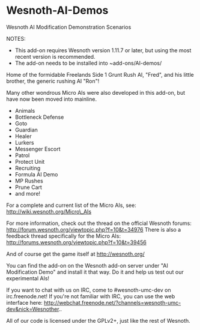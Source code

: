 Wesnoth-AI-Demos
================

Wesnoth AI Modification Demonstration Scenarios

NOTES:
* This add-on requires Wesnoth version 1.11.7 or later, but using the most recent version is recommended.
* The add-on needs to be installed into ~add-ons/AI-demos/

Home of the formidable Freelands Side 1 Grunt Rush AI, "Fred", and his little brother, the generic rushing AI "Ron"!

Many other wondrous Micro AIs were also developed in this add-on, but have now been moved into mainline.
* Animals
* Bottleneck Defense
* Goto
* Guardian
* Healer
* Lurkers
* Messenger Escort
* Patrol
* Protect Unit
* Recruiting
* Formula AI Demo
* MP Rushes
* Prune Cart
* and more!

For a complete and current list of the Micro AIs, see: http://wiki.wesnoth.org/Micro\_AIs

For more information, check out the thread on the official Wesnoth forums:
http://forum.wesnoth.org/viewtopic.php?f=10&t=34976
There is also a feedback thread specifically for the Micro AIs:
http://forums.wesnoth.org/viewtopic.php?f=10&t=39456

And of course get the game itself at http://wesnoth.org/

You can find the add-on on the Wesnoth add-on server under "AI Modification Demo" and install it that way. Do it and help us test out our experimental AIs!

If you want to chat with us on IRC, come to #wesnoth-umc-dev on irc.freenode.net!
If you're not familiar with IRC, you can use the web interface here: http://webchat.freenode.net/?channels=wesnoth-umc-dev&nick=Wesnother..

All of our code is licensed under the GPLv2+, just like the rest of Wesnoth.
